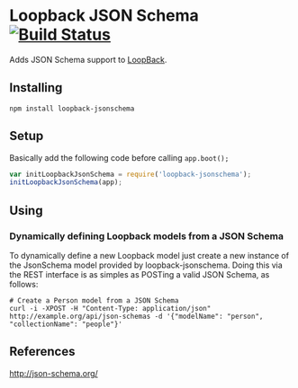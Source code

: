 # Loopback JSON Schema [![Build Status](https://travis-ci.org/globocom/loopback-jsonschema.png?branch=master)](https://travis-ci.org/globocom/loopback-jsonschema)

Adds JSON Schema support to [LoopBack](https://github.com/strongloop/loopback).

## Installing

```
npm install loopback-jsonschema
```

## Setup

Basically add the following code before calling `app.boot();`

```js
var initLoopbackJsonSchema = require('loopback-jsonschema');
initLoopbackJsonSchema(app);
```

## Using

### Dynamically defining Loopback models from a JSON Schema

To dynamically define a new Loopback model just create a new instance of the JsonSchema model provided by loopback-jsonschema. Doing this via the REST interface is as simples as POSTing a valid JSON Schema, as follows:

```
# Create a Person model from a JSON Schema
curl -i -XPOST -H "Content-Type: application/json" http://example.org/api/json-schemas -d '{"modelName": "person", "collectionName": "people"}'
```

## References

http://json-schema.org/
